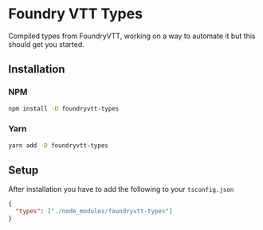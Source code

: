 # Foundry VTT Types

Compiled types from FoundryVTT, working on a way to automate it but this should get you started.

## Installation

### NPM

```sh
npm install -D foundryvtt-types
```

### Yarn

```sh
yarn add -D foundryvtt-types
```

## Setup

After installation you have to add the following to your `tsconfig.json`

```json
{
  "types": ["./node_modules/foundryvtt-types"]
}
```
